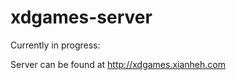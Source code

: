 xdgames-server
==============

Currently in progress:

Server can be found at http://xdgames.xianheh.com

